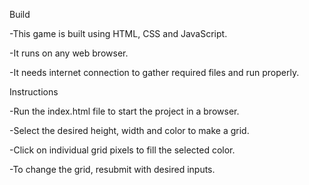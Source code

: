 Build

-This game is built using HTML, CSS and JavaScript.

-It runs on any web browser.

-It needs internet connection to gather required files and run properly.

Instructions

-Run the index.html file to start the project in a browser.

-Select the desired height, width and color to make a grid.

-Click on individual grid pixels to fill the selected color.

-To change the grid, resubmit with desired inputs.

